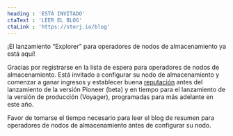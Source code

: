 ```yaml
---
heading : 'ESTÁ INVITADO'
ctaText : 'LEER EL BLOG'
ctaLink : 'https://storj.io/blog'
---
```


<p>¡El lanzamiento “Explorer” para operadores de nodos de almacenamiento ya está aquí!</p>

<p>Gracias por registrarse en la lista de espera para operadores de nodos de almacenamiento. Está invitado a configurar su nodo de almacenamiento y comenzar a ganar ingresos y establecer buena <a href="https://storj.io/blog/2019/01/reputation-matters-when-it-comes-to-storage-nodes/">reputación</a> antes del lanzamiento de la versión Pioneer (beta) y en tiempo para el lanzamiento de la versión de producción (Voyager), programadas para más adelante en este año.</p>

<p>Favor de tomarse el tiempo necesario para leer el blog de resumen para operadores de nodos de almacenamiento antes de configurar su nodo.</p>